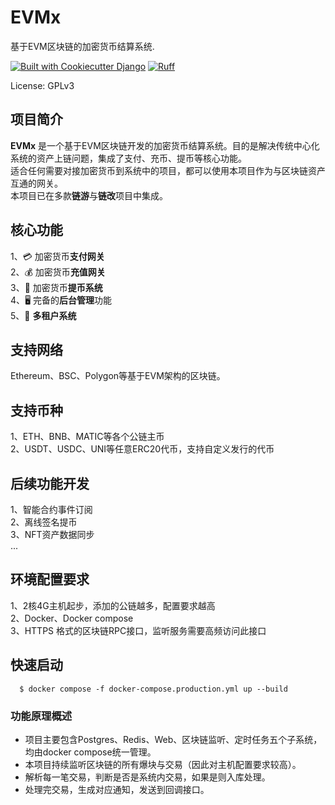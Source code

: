 # EVMx

基于EVM区块链的加密货币结算系统.

[![Built with Cookiecutter Django](https://img.shields.io/badge/built%20with-Cookiecutter%20Django-ff69b4.svg?logo=cookiecutter)](https://github.com/cookiecutter/cookiecutter-django/)
[![Ruff](https://img.shields.io/endpoint?url=https://raw.githubusercontent.com/astral-sh/ruff/main/assets/badge/v2.json)](https://github.com/astral-sh/ruff)

License: GPLv3

## 项目简介

**EVMx**
是一个基于EVM区块链开发的加密货币结算系统。目的是解决传统中心化系统的资产上链问题，集成了支付、充币、提币等核心功能。  
适合任何需要对接加密货币到系统中的项目，都可以使用本项目作为与区块链资产互通的网关。  
本项目已在多款**链游**与**链改**项目中集成。

## 核心功能

1、💳 加密货币**支付网关**  
2、💰 加密货币**充值网关**  
3、🏧 加密货币**提币系统**  
4、🖥️ 完备的**后台管理**功能  
5、👥 **多租户系统**

## 支持网络

Ethereum、BSC、Polygon等基于EVM架构的区块链。

## 支持币种

1、ETH、BNB、MATIC等各个公链主币  
2、USDT、USDC、UNI等任意ERC20代币，支持自定义发行的代币

## 后续功能开发

1、智能合约事件订阅  
2、离线签名提币  
3、NFT资产数据同步  
...

## 环境配置要求

1、2核4G主机起步，添加的公链越多，配置要求越高  
2、Docker、Docker compose  
3、HTTPS 格式的区块链RPC接口，监听服务需要高频访问此接口

## 快速启动

      $ docker compose -f docker-compose.production.yml up --build

### 功能原理概述

- 项目主要包含Postgres、Redis、Web、区块链监听、定时任务五个子系统，均由docker compose统一管理。
- 本项目持续监听区块链的所有爆块与交易（因此对主机配置要求较高）。
- 解析每一笔交易，判断是否是系统内交易，如果是则入库处理。
- 处理完交易，生成对应通知，发送到回调接口。


